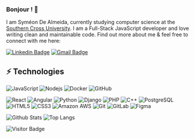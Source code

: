 ### Bonjour ! 👋

I am Syméon De Almeida, currently studying computer science at the [Southern Cross University](https://www.scu.edu.au). I am a Full-Stack JavaScript developer and love writing clean and maintainable code. Find out more about me & feel free to connect with me here:

[![Linkedin Badge](https://img.shields.io/badge/LinkedIn-0077B5?style=for-the-badge&logo=linkedin&logoColor=white)](https://www.linkedin.com/in/syméon-de-almeida-b0350923a/)
[![Gmail Badge](https://img.shields.io/badge/-symeon.dealmeida@gmail.com-c14438?style=flat-square&logo=Gmail&logoColor=white&link=mailto:symeon.dealmeida@gmail.com)](mailto:symeon.dealmeida@gmail.com)

## ⚡ Technologies

![JavaScript](https://img.shields.io/badge/-JavaScript-black?style=flat-square&logo=javascript)
![Nodejs](https://img.shields.io/badge/-Nodejs-black?style=flat-square&logo=Node.js)
![Docker](https://img.shields.io/badge/-Docker-black?style=flat-square&logo=docker)
![GitHub](https://img.shields.io/badge/-GitHub-181717?style=flat-square&logo=github)

![React](https://img.shields.io/badge/-React-black?style=flat-square&logo=react)
![Angular](https://img.shields.io/badge/-Angular-black?style=flat-square&logo=angular)
![Python](https://img.shields.io/badge/-Python-black?style=flat-square&logo=Python)
![Django](https://img.shields.io/badge/-Django-black?style=flat-square&logo=django)
![PHP](https://img.shields.io/badge/-PHP-black?style=flat-square&logo=php)
![C++](https://img.shields.io/badge/-C++-00599C?style=flat-square&logo=c)
![PostgreSQL](https://img.shields.io/badge/-PostgreSQL-black?style=flat-square&logo=postgresql)
![HTML5](https://img.shields.io/badge/-HTML5-E34F26?style=flat-square&logo=html5&logoColor=white)
![CSS3](https://img.shields.io/badge/-CSS3-1572B6?style=flat-square&logo=css3)
![Amazon AWS](https://img.shields.io/badge/Amazon%20AWS-232F3E?style=flat-square&logo=amazon-aws)
![Git](https://img.shields.io/badge/-Git-black?style=flat-square&logo=git)
![GitLab](https://img.shields.io/badge/-GitLab-FCA121?style=flat-square&logo=gitlab)
![Figma](https://img.shields.io/badge/-Figma-FCA121?style=flat-square&logo=figma)

![Github Stats](https://github-readme-stats.vercel.app/api?username=symeond&show_icons=true&theme=transparent)
![Top Langs](https://github-readme-stats.vercel.app/api/top-langs/?username=symeond&hide=TeX&layout=compact)

![Visitor Badge](https://visitor-badge.laobi.icu/badge?page_id=symeond.symeond)
